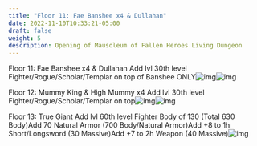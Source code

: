 ```yaml
---
title: "Floor 11: Fae Banshee x4 & Dullahan"
date: 2022-11-10T10:33:21-05:00
draft: false
weight: 5
description: Opening of Mausoleum of Fallen Heroes Living Dungeon
---
```



Floor 11: Fae Banshee x4 & Dullahan
Add lvl 30th level Fighter/Rogue/Scholar/Templar on top of Banshee ONLY![img](https://lh3.googleusercontent.com/d-Ju3mJkclgL_yvMsvj25vwoajBaPCWhb2cj_r_jk2mEdIGV1ktx_-kCHYLQt-8XZCE_NFSUEaSgZi9jHWbDa9-ht5t_9GlTLHnhVz9_bCzmEm_zIuvgnJ2XIBXnf1YhPH_pEUyxUOuHe-D0WDB2pQomLdLYpDsFGQpnH1y3_7qEBOsfsb4NL1-E2aE5yw)![img](https://lh5.googleusercontent.com/r3dYt_Lq13UFOoOOfNiqFAf1MUahWUBiak62mRLvWvpwP1z1J3uy7vavVwUyedSgoOY6GLVSgcmeG69dbXX0FEyVaz5j5YSLrfHgFtygCldPehc7I8JBSsCuDkX5FNgrpxvoXJio4cwzYzLMeTme5hdSm_i6KQboyGpL2-Wrv8VhjmGRqr4aWGvitz6mQw)

Floor 12: Mummy King & High Mummy x4
Add lvl 30th level Fighter/Rogue/Scholar/Templar on top![img](https://lh4.googleusercontent.com/p9QXvvQR1RgITSUgb-a5QhsjxzMYYn25k3jnes17CJ4mmFQ_w05pIWZcySl8Hy26KCt7lAuyX3YER0ygjN8Dy1FyxSZbHJuwBmS8m9QpSuwrk_OQk1qz8srXV4euZ_uGLYlPm2HfCsAoJm-EOhSLtEKi0dYVLLYQMJprgqhP2OGlwYd0hntje5CdpeAdkw)![img](https://lh6.googleusercontent.com/8AwIg5l2m0xnU2WZp4OMR1gkk7J9P4ZC1NmH11bdbWK35NxeGUn1_P0Wx-GWcVia3nmzHhJa9P-OJpXIX75VIXaHFdTM7uUXQ1Sj5D9LxMPOJTqxY5r7Xt9XA-MWbIkmLaB5ySgXUfsW2ltVJ1Cqk3ryM97XxaFgmjqS_VS_nRAY35jHl7dPlZfstkkl-w)

Floor 13: True Giant
Add lvl 60th level Fighter Body of 130 (Total 630 Body)Add 70 Natural Armor (700 Body/Natural Armor)Add +8 to 1h Short/Longsword (30 Massive)Add +7 to 2h Weapon (40 Massive)![img](https://lh4.googleusercontent.com/BNI-_AXKi5hkMUODouIeoZS9dSzrpqsGwDA9tEQhHCYSdHyfJ95ZSQBIAMn5gAmbFsJd9BStUBijKmvMwqG0PgoNp8ht6utRgnEoHhdJCHTlnQuxYmISG9Z5jQEOZyE2yM-ClVJg_fIBaz-fYNoT6pG5Jha-xqpGMVr0gXrwDZUrz7LexScKZ5C1Y6qoZA)
